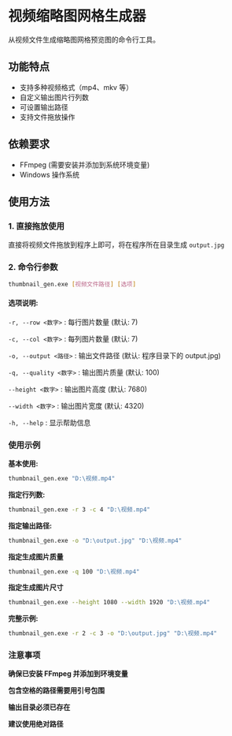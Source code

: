 # 视频缩略图网格生成器

从视频文件生成缩略图网格预览图的命令行工具。

## 功能特点

- 支持多种视频格式（mp4、mkv 等）
- 自定义输出图片行列数
- 可设置输出路径
- 支持文件拖放操作

## 依赖要求

- FFmpeg (需要安装并添加到系统环境变量)
- Windows 操作系统

## 使用方法

### 1. 直接拖放使用

直接将视频文件拖放到程序上即可，将在程序所在目录生成 `output.jpg`

### 2. 命令行参数

```bash
thumbnail_gen.exe [视频文件路径] [选项]
```

#### 选项说明:

`-r, --row <数字>` : 每行图片数量 (默认: 7)

`-c, --col <数字>` : 每列图片数量 (默认: 7)

`-o, --output <路径>` : 输出文件路径 (默认: 程序目录下的 output.jpg)

`-q, --quality <数字>` : 输出图片质量 (默认: 100)

`--height <数字>` : 输出图片高度 (默认: 7680)

`--width <数字>` : 输出图片宽度 (默认: 4320)

`-h, --help` : 显示帮助信息

### 使用示例

**基本使用:**

```bash
thumbnail_gen.exe "D:\视频.mp4"
```

**指定行列数:**

```bash
thumbnail_gen.exe -r 3 -c 4 "D:\视频.mp4"
```

**指定输出路径:**

```bash
thumbnail_gen.exe -o "D:\output.jpg" "D:\视频.mp4"
```

**指定生成图片质量**

```bash
thumbnail_gen.exe -q 100 "D:\视频.mp4"
```

**指定生成图片尺寸**

```bash
thumbnail_gen.exe --height 1080 --width 1920 "D:\视频.mp4"
```

**完整示例:**

```bash
thumbnail_gen.exe -r 2 -c 3 -o "D:\output.jpg" "D:\视频.mp4"
```

### 注意事项

**确保已安装 FFmpeg 并添加到环境变量**

**包含空格的路径需要用引号包围**

**输出目录必须已存在**

**建议使用绝对路径**
